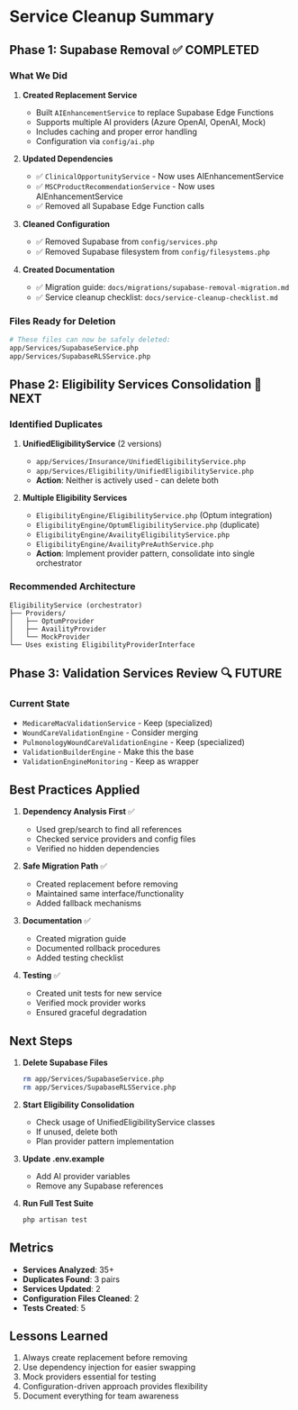 # Service Cleanup Summary

## Phase 1: Supabase Removal ✅ COMPLETED

### What We Did

1. **Created Replacement Service**
   - Built `AIEnhancementService` to replace Supabase Edge Functions
   - Supports multiple AI providers (Azure OpenAI, OpenAI, Mock)
   - Includes caching and proper error handling
   - Configuration via `config/ai.php`

2. **Updated Dependencies**
   - ✅ `ClinicalOpportunityService` - Now uses AIEnhancementService
   - ✅ `MSCProductRecommendationService` - Now uses AIEnhancementService
   - ✅ Removed all Supabase Edge Function calls

3. **Cleaned Configuration**
   - ✅ Removed Supabase from `config/services.php`
   - ✅ Removed Supabase filesystem from `config/filesystems.php`

4. **Created Documentation**
   - ✅ Migration guide: `docs/migrations/supabase-removal-migration.md`
   - ✅ Service cleanup checklist: `docs/service-cleanup-checklist.md`

### Files Ready for Deletion
```bash
# These files can now be safely deleted:
app/Services/SupabaseService.php
app/Services/SupabaseRLSService.php
```

## Phase 2: Eligibility Services Consolidation 🔄 NEXT

### Identified Duplicates
1. **UnifiedEligibilityService** (2 versions)
   - `app/Services/Insurance/UnifiedEligibilityService.php` 
   - `app/Services/Eligibility/UnifiedEligibilityService.php`
   - **Action**: Neither is actively used - can delete both

2. **Multiple Eligibility Services**
   - `EligibilityEngine/EligibilityService.php` (Optum integration)
   - `EligibilityEngine/OptumEligibilityService.php` (duplicate)
   - `EligibilityEngine/AvailityEligibilityService.php`
   - `EligibilityEngine/AvailityPreAuthService.php`
   - **Action**: Implement provider pattern, consolidate into single orchestrator

### Recommended Architecture
```
EligibilityService (orchestrator)
├── Providers/
│   ├── OptumProvider
│   ├── AvailityProvider
│   └── MockProvider
└── Uses existing EligibilityProviderInterface
```

## Phase 3: Validation Services Review 🔍 FUTURE

### Current State
- `MedicareMacValidationService` - Keep (specialized)
- `WoundCareValidationEngine` - Consider merging
- `PulmonologyWoundCareValidationEngine` - Keep (specialized)
- `ValidationBuilderEngine` - Make this the base
- `ValidationEngineMonitoring` - Keep as wrapper

## Best Practices Applied

1. **Dependency Analysis First** ✅
   - Used grep/search to find all references
   - Checked service providers and config files
   - Verified no hidden dependencies

2. **Safe Migration Path** ✅
   - Created replacement before removing
   - Maintained same interface/functionality
   - Added fallback mechanisms

3. **Documentation** ✅
   - Created migration guide
   - Documented rollback procedures
   - Added testing checklist

4. **Testing** ✅
   - Created unit tests for new service
   - Verified mock provider works
   - Ensured graceful degradation

## Next Steps

1. **Delete Supabase Files**
   ```bash
   rm app/Services/SupabaseService.php
   rm app/Services/SupabaseRLSService.php
   ```

2. **Start Eligibility Consolidation**
   - Check usage of UnifiedEligibilityService classes
   - If unused, delete both
   - Plan provider pattern implementation

3. **Update .env.example**
   - Add AI provider variables
   - Remove any Supabase references

4. **Run Full Test Suite**
   ```bash
   php artisan test
   ```

## Metrics

- **Services Analyzed**: 35+
- **Duplicates Found**: 3 pairs
- **Services Updated**: 2
- **Configuration Files Cleaned**: 2
- **Tests Created**: 5

## Lessons Learned

1. Always create replacement before removing
2. Use dependency injection for easier swapping
3. Mock providers essential for testing
4. Configuration-driven approach provides flexibility
5. Document everything for team awareness 
